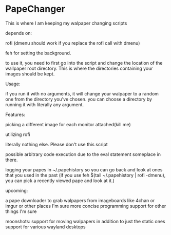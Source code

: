 # PapeChanger
This is where I am keeping my walpaper changing scripts

depends on:

rofi (dmenu should work if you replace the rofi call with dmenu)

feh for setting the background.

to use it, you need to first go into the script and change the location of the wallpaper root directory. This is where the directories containing your images should be kept. 

Usage:

if you run it with no arguments, it will change your walpaper to a random one from the directory you've chosen. you can choose a directory by running it with literally any argument. 

Features:

picking a different image for each monitor attached(kill me)

utilizing rofi

literally nothing else. Please don't use this script

possible arbitrary code execution due to the eval statement someplace in there. 

logging your papes in ~/.papehistory so you can go back and look at ones that you used in the past (if you use feh $(tail ~/.papehistory | rofi -dmenu), you can pick a recently viewed pape and look at it.)

upcoming:

a pape downloader to grab walpapers from imageboards like 4chan or imgur or other places I'm sure
more concise programming
support for other things I'm sure


moonshots:
support for moving walpapers in addition to just the static ones
support for various wayland desktops

